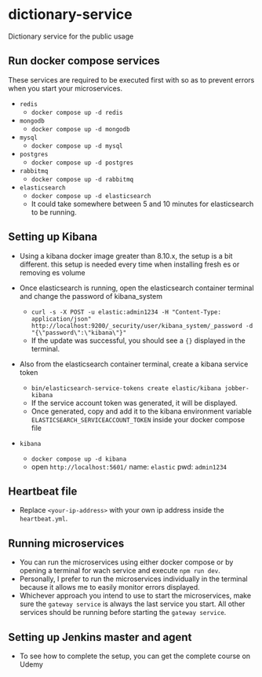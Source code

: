 # dictionary-service
Dictionary service for the public usage

## Run docker compose services
These services are required to be executed first with so as to prevent errors when you start your microservices.
* `redis`
  * `docker compose up -d redis`
* `mongodb`
  * `docker compose up -d mongodb`
* `mysql`
  * `docker compose up -d mysql`
* `postgres`
  * `docker compose up -d postgres`
* `rabbitmq`
  * `docker compose up -d rabbitmq`
* `elasticsearch`
  * `docker compose up -d elasticsearch`
  * It could take somewhere between 5 and 10 minutes for elasticsearch to be running.

## Setting up Kibana
* Using a kibana docker image greater than 8.10.x, the setup is a bit different.
this setup is needed every time when installing fresh es or removing es volume
* Once elasticsearch is running, open the elasticsearch container terminal and change the password of kibana_system
  * `curl -s -X POST -u elastic:admin1234 -H "Content-Type: application/json" http://localhost:9200/_security/user/kibana_system/_password -d "{\"password\":\"kibana\"}"`
  * If the update was successful, you should see a `{}` displayed in the terminal.
* Also from the elasticsearch container terminal, create a kibana service token
  * `bin/elasticsearch-service-tokens create elastic/kibana jobber-kibana`
  * If the service account token was generated, it will be displayed.
  * Once generated, copy and add it to the kibana environment variable `ELASTICSEARCH_SERVICEACCOUNT_TOKEN` inside your docker compose file


* `kibana`
  * `docker compose up -d kibana`
  * open `http://localhost:5601/` name: `elastic` pwd: `admin1234`


## Heartbeat file
* Replace `<your-ip-address>` with your own ip address inside the `heartbeat.yml`.

## Running microservices
* You can run the microservices using either docker compose or by opening a terminal for wach service and execute `npm run dev`.
* Personally, I prefer to run the microservices individually in the terminal because it allows me to easily monitor errors displayed.
* Whichever approach you intend to use to start the microservices, make sure the `gateway service` is always the last service you start. All other services should be running before starting the `gateway service`.

## Setting up Jenkins master and agent
* To see how to complete the setup, you can get the complete course on Udemy


